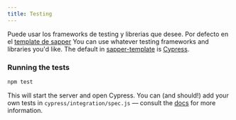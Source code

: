 ```yaml
---
title: Testing
---
```


Puede usar los frameworks de testing y librerias que desee. Por defecto en el [template de sapper](https://github.com/sveltejs/sapper-template)
You can use whatever testing frameworks and libraries you'd like. The default in [sapper-template](https://github.com/sveltejs/sapper-template) is [Cypress](https://cypress.io).


### Running the tests

```bash
npm test
```

This will start the server and open Cypress. You can (and should!) add your own tests in `cypress/integration/spec.js` — consult the [docs](https://docs.cypress.io/guides/overview/why-cypress.html) for more information.
